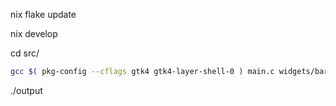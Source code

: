 nix flake update

nix develop

cd src/

```bash
gcc $( pkg-config --cflags gtk4 gtk4-layer-shell-0 ) main.c widgets/bar/bar.c widgets/bar/levelBar.c widgets/bar/services/batteryStatus.c -o output $( pkg-config --libs gtk4 gtk4-layer-shell-0 )
```
./output
